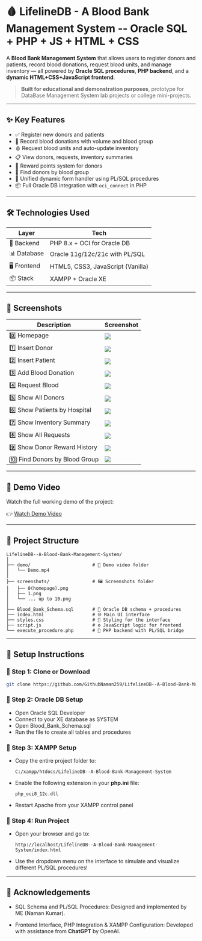 # 🩸 LifelineDB - A Blood Bank Management System -- Oracle SQL + PHP + JS + HTML + CSS

A **Blood Bank Management System** that allows users to register donors and patients, record blood donations, request blood units, and manage inventory — all powered by **Oracle SQL procedures**, **PHP backend**, and a **dynamic HTML+CSS+JavaScript frontend**.

> **Built for educational and demonstration purposes**, prototype for DataBase Management System lab projects or college mini-projects.

---

## ✨ Key Features

- ✅ Register new donors and patients
- 💉 Record blood donations with volume and blood group
- 🩸 Request blood units and auto-update inventory
- 📋 View donors, requests, inventory summaries
- 🎯 Reward points system for donors
- 🔎 Find donors by blood group
- 🔁 Unified dynamic form handler using PL/SQL procedures
- 📦 Full Oracle DB integration with `oci_connect` in PHP

---

## 🛠️ Technologies Used

| Layer         | Tech                            |
|---------------|----------------------------------|
| 💾 Backend     | PHP 8.x + OCI for Oracle DB      |
| 📊 Database    | Oracle 11g/12c/21c with PL/SQL   |
| 🖥️ Frontend    | HTML5, CSS3, JavaScript (Vanilla)|
| 📦 Stack       | XAMPP + Oracle XE                |

---

## 📸 Screenshots

| Description            | Screenshot |
|------------------------|------------|
| 0️⃣ Homepage             | ![](screenshots/0.png) |
| 1️⃣ Insert Donor         | ![](screenshots/1.png) |
| 2️⃣ Insert Patient         | ![](screenshots/2.png) |
| 3️⃣ Add Blood Donation         | ![](screenshots/3.png) |
| 4️⃣ Request Blood         | ![](screenshots/4.png) |
| 5️⃣ Show All Donors         | ![](screenshots/5.png) |
| 6️⃣ Show Patients by Hospital         | ![](screenshots/6.png) |
| 7️⃣ Show Inventory Summary         | ![](screenshots/7.png) |
| 8️⃣ Show All Requests         | ![](screenshots/8.png) |
| 9️⃣ Show Donor Reward History         | ![](screenshots/9.png) |
| 🔟 Find Donors by Blood Group   | ![](screenshots/10.png) |



---

## 🎥 Demo Video

Watch the full working demo of the project:

👉 [Watch Demo Video](demo/Demo.mp4)



---

## 📁 Project Structure

```text
LifelineDB--A-Blood-Bank-Management-System/
│
├── demo/                       # 🎥 Demo video folder
│   └── Demo.mp4
│
├── screenshots/                # 🖼️ Screenshots folder
│   ├── 0(homepage).png
│   ├── 1.png
│   └── ... up to 10.png
│
├── Blood_Bank_Schema.sql       # 📄 Oracle DB schema + procedures
├── index.html                  # 🌐 Main UI interface
├── styles.css                  # 🎨 Styling for the interface
├── script.js                   # ⚙️ JavaScript logic for frontend
└── execute_procedure.php       # 🧠 PHP backend with PL/SQL bridge
```

---

## 🚀 Setup Instructions

### 🔧 Step 1: Clone or Download

```bash
git clone https://github.com/GithubNaman259/LifelineDB--A-Blood-Bank-Management-System.git
```

### 🔧 Step 2: Oracle DB Setup

- Open Oracle SQL Developer
- Connect to your XE database as SYSTEM
- Open Blood_Bank_Schema.sql
- Run the file to create all tables and procedures

### 🔧 Step 3: XAMPP Setup

- Copy the entire project folder to:
  ```text
  C:/xampp/htdocs/LifelineDB--A-Blood-Bank-Management-System
  ```
  
- Enable the following extension in your **php.ini** file:
  ```text
  php_oci8_12c.dll
  ```
  
- Restart Apache from your XAMPP control panel


### 🔧 Step 4: Run Project

- Open your browser and go to:
  ```text
  http://localhost/LifelineDB--A-Blood-Bank-Management-System/index.html
  ```

- Use the dropdown menu on the interface to simulate and visualize different PL/SQL procedures!

---

## 🙏 Acknowledgements

- SQL Schema and PL/SQL Procedures: Designed and implemented by ME (Naman Kumar).

- Frontend Interface, PHP Integration & XAMPP Configuration: Developed with assistance from **ChatGPT** by OpenAI.
